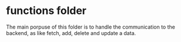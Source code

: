 # functions folder

The main porpuse of this folder is to handle the communication to the backend, as like fetch, add, delete and update a data.
